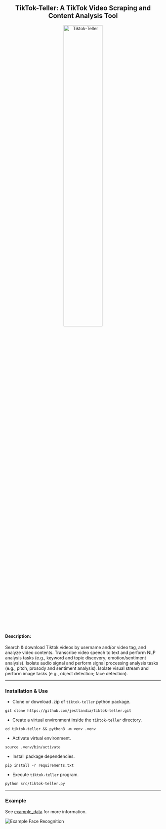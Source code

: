 <h2 align='center'>TikTok-Teller: A TikTok Video Scraping and Content Analysis Tool</h2>


<p align='center'><img src='https://github.com/jestlandia/tiktok-teller/blob/main/tiktok-teller.png' alt="Tiktok-Teller" width='50%;' ></p>

#### Description:

Search & download Tiktok videos by username and/or video tag, and analyze video contents. Transcribe video speech to text and perform NLP analysis tasks (e.g., keyword and topic discovery; emotion/sentiment analysis). Isolate audio signal and perform signal processing analysis tasks (e.g., pitch, prosody and sentiment analysis). Isolate visual stream and perform image tasks (e.g., object detection; face detection).

---

### Installation & Use

- Clone or download .zip of `tiktok-teller` python package.
```
git clone https://github.com/jestlandia/tiktok-teller.git
```

- Create a virtual environment inside the `tiktok-teller` directory.
```
cd tiktok-teller && python3 -m venv .venv 
```

- Activate virtual environment.  
```
source .venv/bin/activate
```

- Install package dependencies. 
```
pip install -r requirements.txt
```

- Execute `tiktok-teller` program.
```
python src/tiktok-teller.py
```

--- 

### Example 

See [example_data](https://github.com/jestlandia/tiktok-teller/tree/main/example_data) for more information.

![Example Face Recognition](https://github.com/jestlandia/tiktok-teller/blob/main/example_data/Snaptik.app_7261314534885870894.cv__output.gif)


